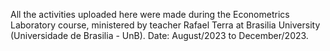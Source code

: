 All the activities uploaded here were made during the Econometrics Laboratory course, ministered by teacher Rafael Terra at Brasilia University (Universidade de Brasilia - UnB).
Date: August/2023 to December/2023.
